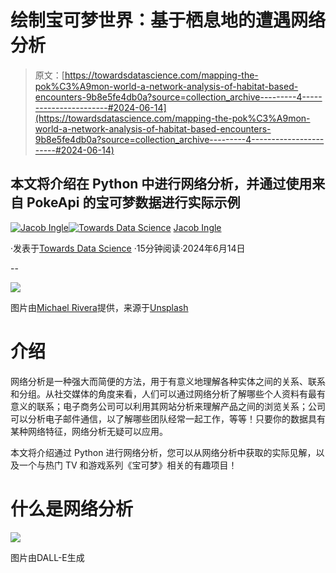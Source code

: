 # 绘制宝可梦世界：基于栖息地的遭遇网络分析

> 原文：[https://towardsdatascience.com/mapping-the-pok%C3%A9mon-world-a-network-analysis-of-habitat-based-encounters-9b8e5fe4db0a?source=collection_archive---------4-----------------------#2024-06-14](https://towardsdatascience.com/mapping-the-pok%C3%A9mon-world-a-network-analysis-of-habitat-based-encounters-9b8e5fe4db0a?source=collection_archive---------4-----------------------#2024-06-14)

## 本文将介绍在 Python 中进行网络分析，并通过使用来自 PokeApi 的宝可梦数据进行实际示例

[](https://medium.com/@jaingle77?source=post_page---byline--9b8e5fe4db0a--------------------------------)[![Jacob Ingle](../Images/f2543a1c4b12ef28a83c30c1667ee032.png)](https://medium.com/@jaingle77?source=post_page---byline--9b8e5fe4db0a--------------------------------)[](https://towardsdatascience.com/?source=post_page---byline--9b8e5fe4db0a--------------------------------)[![Towards Data Science](../Images/a6ff2676ffcc0c7aad8aaf1d79379785.png)](https://towardsdatascience.com/?source=post_page---byline--9b8e5fe4db0a--------------------------------) [Jacob Ingle](https://medium.com/@jaingle77?source=post_page---byline--9b8e5fe4db0a--------------------------------)

·发表于[Towards Data Science](https://towardsdatascience.com/?source=post_page---byline--9b8e5fe4db0a--------------------------------) ·15分钟阅读·2024年6月14日

--

![](../Images/480e0de76a48647d9c891d17f1789913.png)

图片由[Michael Rivera](https://unsplash.com/@gojomike?utm_source=medium&utm_medium=referral)提供，来源于[Unsplash](https://unsplash.com/?utm_source=medium&utm_medium=referral)

# 介绍

网络分析是一种强大而简便的方法，用于有意义地理解各种实体之间的关系、联系和分组。从社交媒体的角度来看，人们可以通过网络分析了解哪些个人资料有最有意义的联系；电子商务公司可以利用其网站分析来理解产品之间的浏览关系；公司可以分析电子邮件通信，以了解哪些团队经常一起工作，等等！只要你的数据具有某种网络特征，网络分析无疑可以应用。

本文将介绍通过 Python 进行网络分析，您可以从网络分析中获取的实际见解，以及一个与热门 TV 和游戏系列《宝可梦》相关的有趣项目！

# 什么是网络分析

![](../Images/ab11887e7247d15ab79d1bb86eed86fe.png)

图片由DALL-E生成
